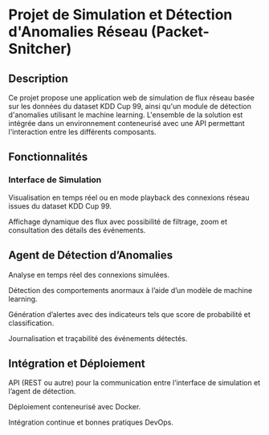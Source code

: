 # Projet de Simulation et Détection d'Anomalies Réseau (Packet-Snitcher)

## Description

Ce projet propose une application web de simulation de flux réseau basée sur les données du dataset KDD Cup 99, ainsi qu'un module de détection d'anomalies utilisant le machine learning. L'ensemble de la solution est intégrée dans un environnement conteneurisé avec une API permettant l'interaction entre les différents composants.

## Fonctionnalités

### Interface de Simulation

Visualisation en temps réel ou en mode playback des connexions réseau issues du dataset KDD Cup 99.

Affichage dynamique des flux avec possibilité de filtrage, zoom et consultation des détails des événements.

## Agent de Détection d’Anomalies

Analyse en temps réel des connexions simulées.

Détection des comportements anormaux à l’aide d’un modèle de machine learning.

Génération d’alertes avec des indicateurs tels que score de probabilité et classification.

Journalisation et traçabilité des événements détectés.

## Intégration et Déploiement

API (REST ou autre) pour la communication entre l’interface de simulation et l’agent de détection.

Déploiement conteneurisé avec Docker.

Intégration continue et bonnes pratiques DevOps.


